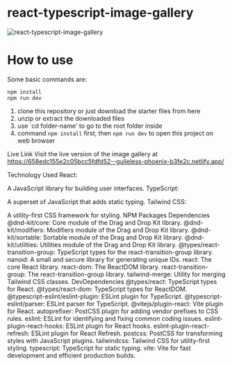 # react-typescript-image-gallery
![react-typescript-image-gallery](/src/assets//github-cover.png)

# How to use
Some basic commands are:
```
npm install
npm run dev
```
1. clone this repository or just download the starter files from here
1. unzip or extract the downloaded files
1. use `cd folder-name' to go to the root folder inside
1. command `npm install` first, then `npm run dev`  to open this project on web browser

Live Link
Visit the live version of the image gallery at https://658edc155e2c05bcc5fdfd52--guileless-phoenix-b3fe2c.netlify.app/

Technology Used
React:

A JavaScript library for building user interfaces.
TypeScript:

A superset of JavaScript that adds static typing.
Tailwind CSS:

A utility-first CSS framework for styling.
NPM Packages
Dependencies
@dnd-kit/core: Core module of the Drag and Drop Kit library.
@dnd-kit/modifiers: Modifiers module of the Drag and Drop Kit library.
@dnd-kit/sortable: Sortable module of the Drag and Drop Kit library.
@dnd-kit/utilities: Utilities module of the Drag and Drop Kit library.
@types/react-transition-group: TypeScript types for the react-transition-group library.
nanoid: A small and secure library for generating unique IDs.
react: The core React library.
react-dom: The ReactDOM library.
react-transition-group: The react-transition-group library.
tailwind-merge: Utility for merging Tailwind CSS classes.
DevDependencies
@types/react: TypeScript types for React.
@types/react-dom: TypeScript types for ReactDOM.
@typescript-eslint/eslint-plugin: ESLint plugin for TypeScript.
@typescript-eslint/parser: ESLint parser for TypeScript.
@vitejs/plugin-react: Vite plugin for React.
autoprefixer: PostCSS plugin for adding vendor prefixes to CSS rules.
eslint: ESLint for identifying and fixing common coding issues.
eslint-plugin-react-hooks: ESLint plugin for React hooks.
eslint-plugin-react-refresh: ESLint plugin for React Refresh.
postcss: PostCSS for transforming styles with JavaScript plugins.
tailwindcss: Tailwind CSS for utility-first styling.
typescript: TypeScript for static typing.
vite: Vite for fast development and efficient production builds.